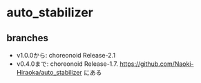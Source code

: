 # auto_stabilizer

## branches
- v1.0.0から: choreonoid Release-2.1
- v0.4.0まで: choreonoid Release-1.7. https://github.com/Naoki-Hiraoka/auto_stabilizer にある